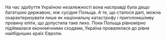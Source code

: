 На час здобуття Україною незалежності вона насправді була дещо багатшою державою, ніж сусідня Польща. А те, що сталося далі, можна охарактеризувати лише як національну катастрофу і приголомшливу провину еліти, що допустила таке лихо. Поки Польща рівномірно підіймалася економічними сходами, Україна провалилася до рівня найбідніших країх Європи.